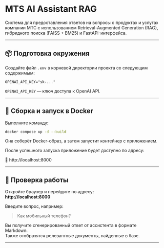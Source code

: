 # MTS AI Assistant RAG

Система для предоставления ответов на вопросы о продуктах и услугах компании МТС с использованием Retrieval-Augmented Generation (RAG), гибридного поиска (FAISS + BM25) и FastAPI-интерфейса.

---

## 📦 Подготовка окружения

Создайте файл `.env` в корневой директории проекта со следующим содержимым:

```env
OPENAI_API_KEY="sk-..."
```

`OPENAI_API_KEY` — ключ доступа к OpenAI API.

---

## 🚀 Сборка и запуск в Docker

Выполните команду:

```bash
docker compose up -d --build
```

Она соберёт Docker-образ, а затем запустит контейнер с приложением.

После успешного запуска приложение будет доступно по адресу:

📍 http://localhost:8000

---

## 🧪 Проверка работы

Откройте браузер и перейдите по адресу:  
**http://localhost:8000**

Введите вопрос, например:

> Как мобильный телефон?

Вы получите сгенерированный ответ от ассистента в формате Markdown.  
Также отобразятся релевантные документы, найденные в базе.

---